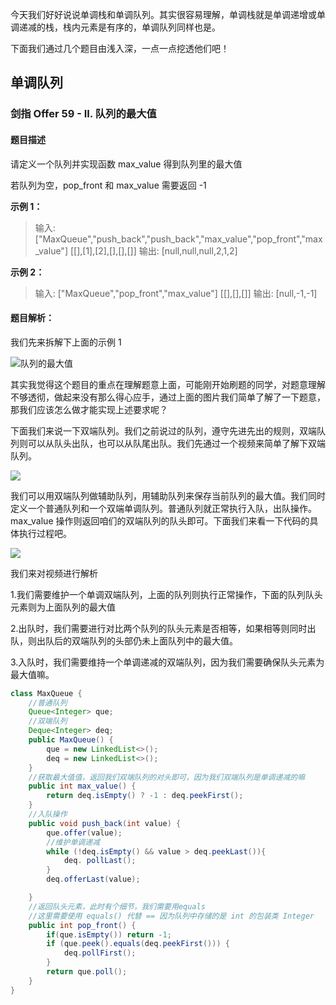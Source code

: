 今天我们好好说说单调栈和单调队列。其实很容易理解，单调栈就是单调递增或单调递减的栈，栈内元素是有序的，单调队列同样也是。

下面我们通过几个题目由浅入深，一点一点挖透他们吧！

## 单调队列

### 剑指 Offer 59 - II. 队列的最大值

#### 题目描述

请定义一个队列并实现函数 max_value 得到队列里的最大值

若队列为空，pop_front 和 max_value 需要返回 -1

**示例 1：**

> 输入: ["MaxQueue","push_back","push_back","max_value","pop_front","max_value"]
> [[],[1],[2],[],[],[]]
> 输出: [null,null,null,2,1,2]

**示例 2：**

> 输入: 
> ["MaxQueue","pop_front","max_value"]
> [[],[],[]]
> 输出: [null,-1,-1]

#### 题目解析：

我们先来拆解下上面的示例 1

![队列的最大值](https://cdn.jsdelivr.net/gh/tan45du/github.io.phonto2@master/myphoto/队列的最大值.6bfapy4zf1g0.png)

其实我觉得这个题目的重点在理解题意上面，可能刚开始刷题的同学，对题意理解不够透彻，做起来没有那么得心应手，通过上面的图片我们简单了解了一下题意，那我们应该怎么做才能实现上述要求呢？

下面我们来说一下双端队列。我们之前说过的队列，遵守先进先出的规则，双端队列则可以从队头出队，也可以从队尾出队。我们先通过一个视频来简单了解下双端队列。



![](https://img-blog.csdnimg.cn/20210319154950406.gif)



我们可以用双端队列做辅助队列，用辅助队列来保存当前队列的最大值。我们同时定义一个普通队列和一个双端单调队列。普通队列就正常执行入队，出队操作。max_value 操作则返回咱们的双端队列的队头即可。下面我们来看一下代码的具体执行过程吧。



![](https://img-blog.csdnimg.cn/20210319154716931.gif)





我们来对视频进行解析

1.我们需要维护一个单调双端队列，上面的队列则执行正常操作，下面的队列队头元素则为上面队列的最大值

2.出队时，我们需要进行对比两个队列的队头元素是否相等，如果相等则同时出队，则出队后的双端队列的头部仍未上面队列中的最大值。

3.入队时，我们需要维持一个单调递减的双端队列，因为我们需要确保队头元素为最大值嘛。

```java
class MaxQueue {
    //普通队列
    Queue<Integer> que;
    //双端队列
    Deque<Integer> deq;
    public MaxQueue() {
        que = new LinkedList<>();
        deq = new LinkedList<>();
    } 
    //获取最大值值，返回我们双端队列的对头即可，因为我们双端队列是单调递减的嘛 
    public int max_value() {
        return deq.isEmpty() ? -1 : deq.peekFirst(); 
    }
    //入队操作
    public void push_back(int value) {
        que.offer(value);
        //维护单调递减
        while (!deq.isEmpty() && value > deq.peekLast()){
            deq. pollLast();
        }
        deq.offerLast(value);

    }
    //返回队头元素，此时有个细节，我们需要用equals
    //这里需要使用 equals() 代替 == 因为队列中存储的是 int 的包装类 Integer
    public int pop_front() {
        if(que.isEmpty()) return -1;
        if (que.peek().equals(deq.peekFirst())) {
            deq.pollFirst();            
        }
        return que.poll();
    }
}
```

### 